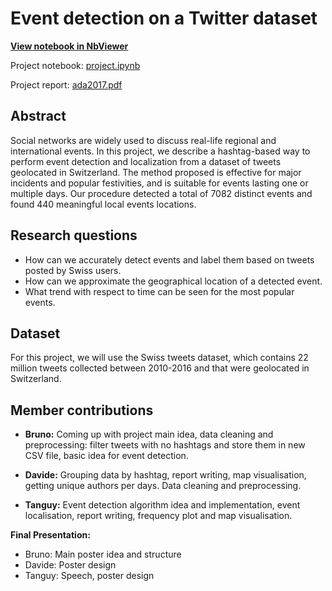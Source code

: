 # Event detection on a Twitter dataset
[**View notebook in NbViewer**](https://nbviewer.jupyter.org/github/brunowicht/ada_project/blob/master/project/project.ipynb)

Project notebook: [project.ipynb](project.ipynb)

Project report: [ada2017.pdf](report/ada2017.pdf)

## Abstract
Social networks are widely used to discuss real-life regional and international events. In this project, we describe a hashtag-based way to perform event detection and localization from a dataset of tweets geolocated in Switzerland. The method proposed is effective for major incidents and popular festivities, and is suitable for events lasting one or multiple days. Our procedure detected a total of 7082 distinct events and found 440 meaningful local events locations.

## Research questions
- How can we accurately detect events and label them based on tweets posted by Swiss users.
- How can we approximate the geographical location of a detected event.
- What trend with respect to time can be seen for the most popular events.

## Dataset
For this project, we will use the Swiss tweets dataset, which contains 22 million tweets collected between 2010-2016 and that were geolocated in Switzerland.

## Member contributions
- **Bruno:** Coming up with project main idea, data cleaning and preprocessing: filter tweets with no hashtags and store them in new CSV file, basic idea for event detection.

- **Davide:** Grouping data by hashtag, report writing, map visualisation, getting unique authors per days. Data cleaning and preprocessing.

- **Tanguy:** Event detection algorithm idea and implementation, event localisation, report writing, frequency plot and map visualisation.

**Final Presentation:**
- Bruno: Main poster idea and structure
- Davide: Poster design
- Tanguy: Speech, poster design
